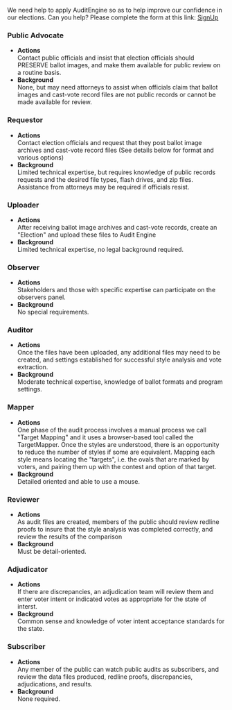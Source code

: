 We need help to apply AuditEngine so as to help improve our confidence in our elections. Can you help? Please complete the form at this link: [SignUp](https://copswiki.org/Common/SignUp)

### Public Advocate
- **Actions**    
  Contact public officials and insist that election officials should PRESERVE ballot images, and make them available for public review on a routine basis.  
- **Background**    
  None, but may need attorneys to assist when officials claim that ballot images and cast-vote record files are not public records or cannot be made available for review.

### Requestor 
- **Actions**    
Contact election officials and request that they post ballot image archives and cast-vote record files (See details below for format and various options)
- **Background**    
Limited technical expertise, but requires knowledge of public records requests and the desired file types, flash drives, and zip files. Assistance from attorneys may be required if officials resist.
    
### Uploader
- **Actions**    
After receiving ballot image archives and cast-vote records, create an "Election" and upload these files to Audit Engine
- **Background**    
Limited technical expertise, no legal background required.

### Observer
- **Actions**    
Stakeholders and those with specific expertise can participate on the observers panel.
- **Background**    
No special requirements.

### Auditor
- **Actions**    
Once the files have been uploaded, any additional files may need to be created, and settings established for successful style analysis and vote extraction.
- **Background**  
Moderate technical expertise, knowledge of ballot formats and program settings.
### Mapper
- **Actions**    
One phase of the audit process involves a manual process we call "Target Mapping" and it uses a browser-based tool called the TargetMapper. Once the styles are understood, there is an opportunity to reduce the number of styles if some are equivalent. Mapping each style means locating the "targets", i.e. the ovals that are marked by voters, and pairing them up with the contest and option of that target.
- **Background**  
Detailed oriented and able to use a mouse.
### Reviewer
- **Actions**    
As audit files are created, members of the public should review redline proofs to insure that the style analysis was completed correctly, and review the results of the comparison
- **Background**    
Must be detail-oriented.
### Adjudicator
- **Actions**    
If there are discrepancies, an adjudication team will review them and enter voter intent or indicated votes as appropriate for the state of interst.
- **Background**     
Common sense and knowledge of voter intent acceptance standards for the state.
### Subscriber
- **Actions**    
Any member of the public can watch public audits as subscribers, and review the data files produced, redline proofs, discrepancies, adjudications, and results.
- **Background**  
None required.

